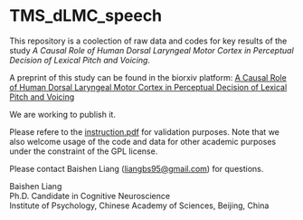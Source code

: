 # TMS_dLMC_speech
<p>This repository is a coolection of raw data and codes for key results of the study <em>A Causal Role of Human Dorsal Laryngeal Motor Cortex in Perceptual Decision of Lexical Pitch and Voicing</em>.</p>
<p>A preprint of this study can be found in the biorxiv platform:
<a href="https://www.biorxiv.org/content/10.1101/2022.04.12.487725v1">A Causal Role of Human Dorsal Laryngeal Motor Cortex in Perceptual Decision of Lexical Pitch and Voicing</a></p>
<p>We are working to publish it.</p>
<p>Please refere to the <a href="https://github.com/Baishenliang/TMS_dLMC_speech/blob/d910c2cac579031c7f864316f0cd54f578f7d428/instruction.pdf">instruction.pdf</a> for validation purposes. Note that we also welcome usage of the code and data for other academic purposes under the constraint of the GPL license.</p>
<p>Please contact Baishen Liang (<a href="liangbs95@gmail.com">liangbs95@gmail.com</a>) for questions.</p>
<p> </p>
<p>Baishen Liang<br>
Ph.D. Candidate in Cognitive Neuroscience<br>
Institute of Psychology, Chinese Academy of Sciences, Beijing, China</p>
